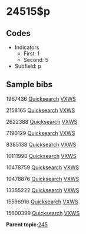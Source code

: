 # 24515$p

## Codes

-   Indicators
    -   First: 1
    -   Second: 5
-   Subfield: p

## Sample bibs

1967436 [Quicksearch](https://search.library.yale.edu/catalog/1967436) [VXWS](http://prodorbis.library.yale.edu:7014/vxws/GetHoldingsService?bibId=1967436)

2158165 [Quicksearch](https://search.library.yale.edu/catalog/2158165) [VXWS](http://prodorbis.library.yale.edu:7014/vxws/GetHoldingsService?bibId=2158165)

2622388 [Quicksearch](https://search.library.yale.edu/catalog/2622388) [VXWS](http://prodorbis.library.yale.edu:7014/vxws/GetHoldingsService?bibId=2622388)

7190129 [Quicksearch](https://search.library.yale.edu/catalog/7190129) [VXWS](http://prodorbis.library.yale.edu:7014/vxws/GetHoldingsService?bibId=7190129)

8385138 [Quicksearch](https://search.library.yale.edu/catalog/8385138) [VXWS](http://prodorbis.library.yale.edu:7014/vxws/GetHoldingsService?bibId=8385138)

10111990 [Quicksearch](https://search.library.yale.edu/catalog/10111990) [VXWS](http://prodorbis.library.yale.edu:7014/vxws/GetHoldingsService?bibId=10111990)

10478759 [Quicksearch](https://search.library.yale.edu/catalog/10478759) [VXWS](http://prodorbis.library.yale.edu:7014/vxws/GetHoldingsService?bibId=10478759)

10478876 [Quicksearch](https://search.library.yale.edu/catalog/10478876) [VXWS](http://prodorbis.library.yale.edu:7014/vxws/GetHoldingsService?bibId=10478876)

13355222 [Quicksearch](https://search.library.yale.edu/catalog/13355222) [VXWS](http://prodorbis.library.yale.edu:7014/vxws/GetHoldingsService?bibId=13355222)

15596916 [Quicksearch](https://search.library.yale.edu/catalog/15596916) [VXWS](http://prodorbis.library.yale.edu:7014/vxws/GetHoldingsService?bibId=15596916)

15600399 [Quicksearch](https://search.library.yale.edu/catalog/15600399) [VXWS](http://prodorbis.library.yale.edu:7014/vxws/GetHoldingsService?bibId=15600399)

**Parent topic:**[245](../../tags/245/245.md)


